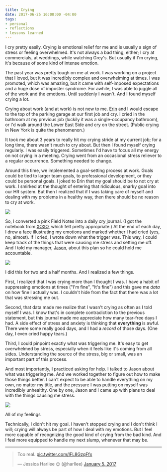 ```yaml
---
title: Crying
date: 2017-06-25 16:00:00 -04:00
tags:
- personal
- reflections
- lessons learned
---
```


I cry pretty easily. Crying is emotional relief for me and is usually a sign of stress or feeling overwhelmed. It's not always a bad thing, either; I cry at commercials, at weddings, while watching Grey's. But usually if I'm crying, it's because of some kind of intense emotion.

The past year was pretty tough on me at work. I was working on a project that I loved, but it was incredibly complex and overwhelming at times. I was promoted, which was amazing, but it came with self-imposed expectations and a huge dose of imposter syndrome. For awhile, I was able to juggle all of the work and the emotions. Until suddenly I wasn't. And I found myself crying a lot.

Crying about work (and at work) is not new to me. [Erin](http://madebyeno.com) and I would escape to the top of the parking garage at our first job and cry. I cried in the bathroom at my previous job (luckily it was a  single-occupancy bathroom), or I'd walk around the Lower East Side and cry on the street. (Public crying in New York is quite the phenomenon.)

It took me about 3 years to really hit my crying stride at my current job; for a long time, there wasn't much to cry about. But then I found myself crying regularly. I was easily triggered. Sometimes I'd have to focus all my energy on not crying in a meeting. Crying went from an occasional stress reliever to a regular occurrence. Something needed to change.

Around this time, we implemented a goal-setting process at work. Goals could be tied to larger team goals, to professional development, or they could be personal goals. I joked to Erin that my goal should be to not cry at work. I smirked at the thought of entering that ridiculous, snarky goal into our HR system. But then I realized that if I was taking care of myself and dealing with my problems in a healthy way, then there should be no reason to cry at work.

<div class="jh-text-cms__img jh-text-cms__img--full-width">
  <img src="/uploads/dont-cry-workday.jpg">
</div>

So, I converted a pink Field Notes into a daily cry journal. (I got the notebook from [XOXO](http://xoxofest.com), which felt pretty appropriate.) At the end of each day, I drew a face illustrating my emotions and marked whether I had cried (yes, no, almost). If I cried, I wrote down what the trigger was. This way, I could keep track of the things that were causing me stress and setting me off. And I told my manager, [Jason](http://jason-huff.com), about this plan so he could hold me accountable.

<div class="jh-text-cms__img jh-text-cms__img--full-width">
  <img src="/uploads/2017-06-24-15.47.14-2.jpg">
</div>

I did this for two and a half months. And I realized a few things.

First, I realized that I was crying more than I thought I was. I have a habit of suppressing emotions at times ("I'm fine", "It's fine") and this gave me *data* on how fine I actually was. I couldn't hide from the fact that there was a lot that was stressing me out.

Second, that data made me realize that I wasn't crying as often as I told myself I was. I know that's in complete contradiction to the previous statement, but this journal made me appreciate how many tear-free days I had. A side effect of stress and anxiety is thinking that **everything** is awful. There were some really good days, and I had a *record* of those days. (One day, I even cried happy tears.)

Third, I could pinpoint exactly what was triggering me. It's easy to get overwhelmed by stress, especially when it feels like it's coming from all sides. Understanding the source of the stress, big or small, was an important part of this process.

And most importantly, I practiced asking for help. I talked to Jason about what was triggering me. And we worked together to figure out how to make those things better. I can't expect to be able to handle everything on my own, no matter my title, and the pressure I was putting on myself was incredibly unhealthy. One by one, Jason and I came up with plans to deal with the things causing me stress.

<div class="jh-text-cms__img jh-text-cms__img--full-width">
  <img src="/uploads/dont-cry.gif">
  <p class="jh-text-cms__img__caption">All of my feelings</p>
</div>

Technically, I didn't hit my goal. I haven't stopped crying and I don't think I will; crying will always be part of how I deal with my emotions. But I feel more capable of recognizing the good kind of crying from the bad kind. And I feel more equipped to handle my next slump, whenever that may be.

---


<blockquote class="twitter-tweet" data-lang="en"><p lang="en" dir="ltr">Too real. <a href="https://t.co/lFL8GzqFfx">pic.twitter.com/lFL8GzqFfx</a></p>&mdash; Jessica Harllee 🌞 (@harllee) <a href="https://twitter.com/harllee/status/817026056616022017">January 5, 2017</a></blockquote> <script async src="//platform.twitter.com/widgets.js" charset="utf-8"></script>
